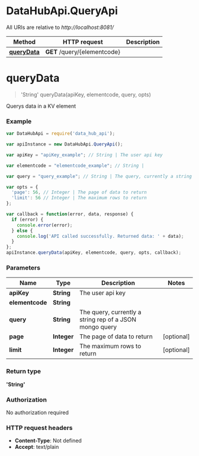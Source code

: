 # DataHubApi.QueryApi

All URIs are relative to *http://localhost:8081/*

Method | HTTP request | Description
------------- | ------------- | -------------
[**queryData**](QueryApi.md#queryData) | **GET** /query/{elementcode} | 


<a name="queryData"></a>
# **queryData**
> &#39;String&#39; queryData(apiKey, elementcode, query, opts)



Querys data in a KV element

### Example
```javascript
var DataHubApi = require('data_hub_api');

var apiInstance = new DataHubApi.QueryApi();

var apiKey = "apiKey_example"; // String | The user api key

var elementcode = "elementcode_example"; // String | 

var query = "query_example"; // String | The query, currently a string rep of a JSON mongo query

var opts = { 
  'page': 56, // Integer | The page of data to return
  'limit': 56 // Integer | The maximum rows to return
};

var callback = function(error, data, response) {
  if (error) {
    console.error(error);
  } else {
    console.log('API called successfully. Returned data: ' + data);
  }
};
apiInstance.queryData(apiKey, elementcode, query, opts, callback);
```

### Parameters

Name | Type | Description  | Notes
------------- | ------------- | ------------- | -------------
 **apiKey** | **String**| The user api key | 
 **elementcode** | **String**|  | 
 **query** | **String**| The query, currently a string rep of a JSON mongo query | 
 **page** | **Integer**| The page of data to return | [optional] 
 **limit** | **Integer**| The maximum rows to return | [optional] 

### Return type

**&#39;String&#39;**

### Authorization

No authorization required

### HTTP request headers

 - **Content-Type**: Not defined
 - **Accept**: text/plain

